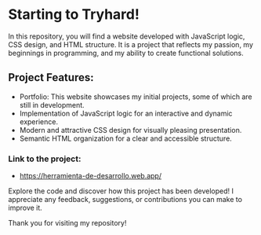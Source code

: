 
# Starting to Tryhard!

In this repository, you will find a website developed with JavaScript logic, CSS design, and HTML structure. 
It is a project that reflects my passion, my beginnings in programming, and my ability to create functional solutions.

## Project Features:

* Portfolio: This website showcases my initial projects, some of which are still in development.
* Implementation of JavaScript logic for an interactive and dynamic experience.
* Modern and attractive CSS design for visually pleasing presentation.
* Semantic HTML organization for a clear and accessible structure.

### Link to the project: 

* https://herramienta-de-desarrollo.web.app/

Explore the code and discover how this project has been developed! I appreciate any feedback, suggestions, or contributions you can make to improve it.

Thank you for visiting my repository!
